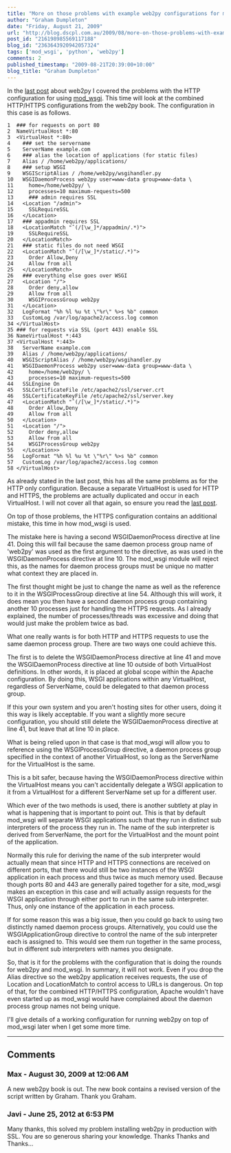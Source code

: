 ```yaml
---
title: "More on those problems with example web2py configurations for mod_wsgi."
author: "Graham Dumpleton"
date: "Friday, August 21, 2009"
url: "http://blog.dscpl.com.au/2009/08/more-on-those-problems-with-example.html"
post_id: "216198985569117188"
blog_id: "2363643920942057324"
tags: ['mod_wsgi', 'python', 'web2py']
comments: 2
published_timestamp: "2009-08-21T20:39:00+10:00"
blog_title: "Graham Dumpleton"
---
```


In the [last post](/posts/2009/08/problems-with-example-web2py/) about web2py I covered the problems with the HTTP configuration for using [mod\_wsgi](http://www.modwsgi.org). This time will look at the combined HTTP/HTTPS configurations from the web2py book. The configuration in this case is as follows.
    
    
```
1  ### for requests on port 80  
2  NameVirtualHost *:80  
3  <VirtualHost *:80>  
4    ### set the servername  
5    ServerName example.com  
6    ### alias the location of applications (for static files)  
7    Alias / /home/web2py/applications/  
8    ### setup WSGI  
9    WSGIScriptAlias / /home/web2py/wsgihandler.py  
10   WSGIDaemonProcess web2py user=www-data group=www-data \  
11     home=/home/web2py/ \  
12     processes=10 maximum-requests=500  
13     ### admin requires SSL  
14   <Location "/admin">  
15     SSLRequireSSL  
16   </Location>  
17   ### appadmin requires SSL  
18   <LocationMatch "ˆ(/[\w_]*/appadmin/.*)">  
19     SSLRequireSSL  
20   </LocationMatch>  
21   ### static files do not need WSGI  
22   <LocationMatch "ˆ(/[\w_]*/static/.*)">  
23     Order Allow,Deny  
24     Allow from all  
25   </LocationMatch>  
26   ### everything else goes over WSGI  
27   <Location "/">  
28     Order deny,allow  
29     Allow from all  
30     WSGIProcessGroup web2py  
31   </Location>  
32   LogFormat "%h %l %u %t \"%r\" %>s %b" common  
33   CustomLog /var/log/apache2/access.log common  
34 </VirtualHost>  
35 ### for requests via SSL (port 443) enable SSL  
36 NameVirtualHost *:443  
37 <VirtualHost *:443>  
38   ServerName example.com  
39   Alias / /home/web2py/applications/  
40   WSGIScriptAlias / /home/web2py/wsgihandler.py  
41   WSGIDaemonProcess web2py user=www-data group=www-data \  
42     home=/home/web2py/ \  
43     processes=10 maximum-requests=500  
44   SSLEngine On  
45   SSLCertificateFile /etc/apache2/ssl/server.crt  
46   SSLCertificateKeyFile /etc/apache2/ssl/server.key  
47   <LocationMatch "ˆ(/[\w_]*/static/.*)">  
48     Order Allow,Deny  
49     Allow from all  
50   </Location>  
51   <Location "/">  
52     Order deny,allow  
53     Allow from all  
54     WSGIProcessGroup web2py  
55   </Location>>  
56   LogFormat "%h %l %u %t \"%r\" %>s %b" common  
57   CustomLog /var/log/apache2/access.log common  
58 </VirtualHost> 
```

As already stated in the last post, this has all the same problems as for the HTTP only configuration. Because a separate VirtualHost is used for HTTP and HTTPS, the problems are actually duplicated and occur in each VirtualHost. I will not cover all that again, so ensure you read the [last post](/posts/2009/08/problems-with-example-web2py/).

  


On top of those problems, the HTTPS configuration contains an additional mistake, this time in how mod\_wsgi is used.

  


The mistake here is having a second WSGIDaemonProcess directive at line 41. Doing this will fail because the same daemon process group name of 'web2py' was used as the first argument to the directive, as was used in the WSGIDaemonProcess directive at line 10. The mod\_wsgi module will reject this, as the names for daemon process groups must be unique no matter what context they are placed in.

  


The first thought might be just to change the name as well as the reference to it in the WSGIProcessGroup directive at line 54. Although this will work, it does mean you then have a second daemon process group containing another 10 processes just for handling the HTTPS requests. As I already explained, the number of processes/threads was excessive and doing that would just make the problem twice as bad.

  


What one really wants is for both HTTP and HTTPS requests to use the same daemon process group. There are two ways one could achieve this.

  


The first is to delete the WSGIDaemonProcess directive at line 41 and move the WSGIDaemonProcess directive at line 10 outside of both VirtualHost definitions. In other words, it is placed at global scope within the Apache configuration. By doing this, WSGI applications within any VirtualHost, regardless of ServerName, could be delegated to that daemon process group.

  


If this your own system and you aren't hosting sites for other users, doing it this way is likely acceptable. If you want a slightly more secure configuration, you should still delete the WSGIDaemonProcess directive at line 41, but leave that at line 10 in place.

  


What is being relied upon in that case is that mod\_wsgi will allow you to reference using the WSGIProcessGroup directive, a daemon process group specified in the context of another VirtualHost, so long as the ServerName for the VirtualHost is the same.

  


This is a bit safer, because having the WSGIDaemonProcess directive within the VirtualHost means you can't accidentally delegate a WSGI application to it from a VirtualHost for a different ServerName set up for a different user.

  


Which ever of the two methods is used, there is another subtlety at play in what is happening that is important to point out. This is that by default mod\_wsgi will separate WSGI applications such that they run in distinct sub interpreters of the process they run in. The name of the sub interpreter is derived from ServerName, the port for the VirtualHost and the mount point of the application.

  


Normally this rule for deriving the name of the sub interpreter would actually mean that since HTTP and HTTPS connections are received on different ports, that there would still be two instances of the WSGI application in each process and thus twice as much memory used. Because though ports 80 and 443 are generally paired together for a site, mod\_wsgi makes an exception in this case and will actually assign requests for the WSGI application through either port to run in the same sub interpreter. Thus, only one instance of the application in each process.

  


If for some reason this was a big issue, then you could go back to using two distinctly named daemon process groups. Alternatively, you could use the WSGIApplicationGroup directive to control the name of the sub interpreter each is assigned to. This would see them run together in the same process, but in different sub interpreters with names you designate.

  


So, that is it for the problems with the configuration that is doing the rounds for web2py and mod\_wsgi. In summary, it will not work. Even if you drop the Alias directive so the web2py application receives requests, the use of Location and LocationMatch to control access to URLs is dangerous. On top of that, for the combined HTTP/HTTPS configuration, Apache wouldn't have even started up as mod\_wsgi would have complained about the daemon process group names not being unique.

  


I'll give details of a working configuration for running web2py on top of mod\_wsgi later when I get some more time.

---

## Comments

### Max - August 30, 2009 at 12:06 AM

A new web2py book is out. The new book contains a revised version of the script written by Graham. Thank you Graham.

### Javi - June 25, 2012 at 6:53 PM

Many thanks, this solved my problem installing web2py in production with SSL. You are so generous sharing your knowledge. Thanks Thanks and Thanks...

